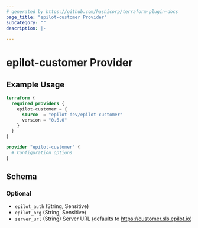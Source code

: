 ```yaml
---
# generated by https://github.com/hashicorp/terraform-plugin-docs
page_title: "epilot-customer Provider"
subcategory: ""
description: |-
  
---
```


# epilot-customer Provider



## Example Usage

```terraform
terraform {
  required_providers {
    epilot-customer = {
      source  = "epilot-dev/epilot-customer"
      version = "0.6.0"
    }
  }
}

provider "epilot-customer" {
  # Configuration options
}
```

<!-- schema generated by tfplugindocs -->
## Schema

### Optional

- `epilot_auth` (String, Sensitive)
- `epilot_org` (String, Sensitive)
- `server_url` (String) Server URL (defaults to https://customer.sls.epilot.io)
